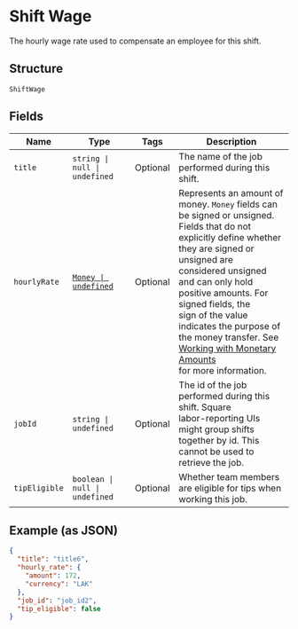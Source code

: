 <!-- Optimized: 2025-10-06 -->
<!-- RPM: 1.6.2.1.1.6.2.1_shift-wage_20251006 -->
<!-- Session: E2E RPM DNA Application -->
<!-- AOM: RND (Reggie & Dro) -->
<!-- COI: TECHNOLOGY -->
<!-- RPM: HIGH -->
<!-- ACTION: BUILD -->


# Shift Wage

The hourly wage rate used to compensate an employee for this shift.

## Structure

`ShiftWage`

## Fields

| Name | Type | Tags | Description |
|  --- | --- | --- | --- |
| `title` | `string \| null \| undefined` | Optional | The name of the job performed during this shift. |
| `hourlyRate` | [`Money \| undefined`](../../doc/models/money.md) | Optional | Represents an amount of money. `Money` fields can be signed or unsigned.<br>Fields that do not explicitly define whether they are signed or unsigned are<br>considered unsigned and can only hold positive amounts. For signed fields, the<br>sign of the value indicates the purpose of the money transfer. See<br>[Working with Monetary Amounts](https://developer.squareup.com/docs/build-basics/working-with-monetary-amounts)<br>for more information. |
| `jobId` | `string \| undefined` | Optional | The id of the job performed during this shift. Square<br>labor-reporting UIs might group shifts together by id. This cannot be used to retrieve the job. |
| `tipEligible` | `boolean \| null \| undefined` | Optional | Whether team members are eligible for tips when working this job. |

## Example (as JSON)

```json
{
  "title": "title6",
  "hourly_rate": {
    "amount": 172,
    "currency": "LAK"
  },
  "job_id": "job_id2",
  "tip_eligible": false
}
```
